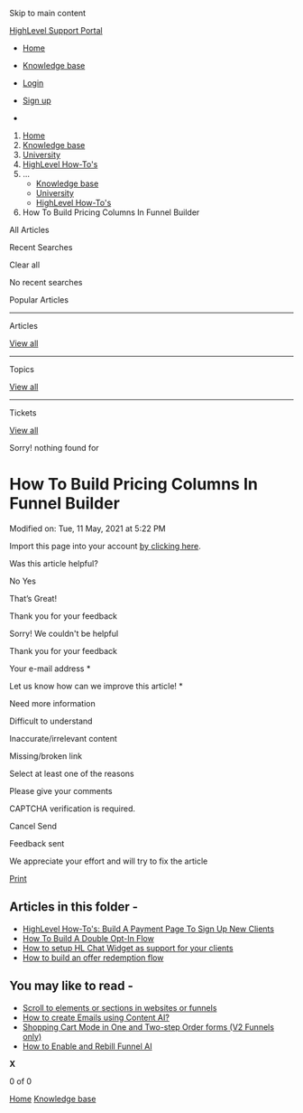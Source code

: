 Skip to main content

[ HighLevel Support Portal ](https://help.gohighlevel.com)

  * [ Home ](/support/home)
  * [ Knowledge base ](/support/solutions)

  * [Login](/support/login)
  * [Sign up](/support/signup)
  * 

  1. [Home](/support/home)
  2. [Knowledge base](/support/solutions)
  3. [University](/support/solutions/48000452413)
  4. [HighLevel How-To's](/support/solutions/folders/48000674647)
  5. ... 
     * [Knowledge base](/support/solutions)
     * [University](/support/solutions/48000452413)
     * [HighLevel How-To's](/support/solutions/folders/48000674647)
  6. How To Build Pricing Columns In Funnel Builder

All  Articles 

Recent Searches

Clear all

No recent searches

Popular Articles

* * *

Articles

[View all](/support/search/solutions)

* * *

Topics

[View all](/support/search/topics)

* * *

Tickets

[View all](/support/search/tickets)

Sorry! nothing found for   

# How To Build Pricing Columns In Funnel Builder

Modified on: Tue, 11 May, 2021 at 5:22 PM

Import this page into your account [by clicking here](https://affiliates.gohighlevel.com/?fp_ref=ghl-main&funnel_share=zq6pC6IoaITgLKU8ZgNo).

Was this article helpful?

No  Yes 

That’s Great!

Thank you for your feedback

Sorry! We couldn't be helpful

Thank you for your feedback

Your e-mail address *

Let us know how can we improve this article! *

Need more information 

Difficult to understand 

Inaccurate/irrelevant content 

Missing/broken link 

Select at least one of the reasons 

Please give your comments 

CAPTCHA verification is required. 

Cancel  Send 

Feedback sent

We appreciate your effort and will try to fix the article

[Print](javascript:print\(\))

## Articles in this folder -

  * [HighLevel How-To's: Build A Payment Page To Sign Up New Clients](/support/solutions/articles/48001162995-highlevel-how-to-s-build-a-payment-page-to-sign-up-new-clients)
  * [How To Build A Double Opt-In Flow](/support/solutions/articles/48001162996-how-to-build-a-double-opt-in-flow)
  * [How to setup HL Chat Widget as support for your clients](/support/solutions/articles/48001162997-how-to-setup-hl-chat-widget-as-support-for-your-clients)
  * [How to build an offer redemption flow](/support/solutions/articles/48001162998-how-to-build-an-offer-redemption-flow)

## You may like to read -

  * [Scroll to elements or sections in websites or funnels](/support/solutions/articles/48001158589-scroll-to-elements-or-sections-in-websites-or-funnels)
  * [How to create Emails using Content AI?](/support/solutions/articles/48001236751-how-to-create-emails-using-content-ai-)
  * [Shopping Cart Mode in One and Two-step Order forms (V2 Funnels only)](/support/solutions/articles/48001221440-shopping-cart-mode-in-one-and-two-step-order-forms-v2-funnels-only-)
  * [How to Enable and Rebill Funnel AI](/support/solutions/articles/155000003710-how-to-enable-and-rebill-funnel-ai)

**X**

0 of 0 []()

[Home](/support/home) [Knowledge base](/support/solutions)
